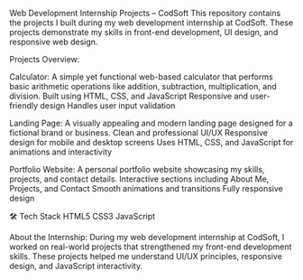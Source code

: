 Web Development Internship Projects – CodSoft
This repository contains the projects I built during my web development internship at CodSoft. These projects demonstrate my skills in front-end development, UI design, and responsive web design.

Projects Overview:

Calculator:
A simple yet functional web-based calculator that performs basic arithmetic operations like addition, subtraction, multiplication, and division.
Built using HTML, CSS, and JavaScript
Responsive and user-friendly design
Handles user input validation

Landing Page:
A visually appealing and modern landing page designed for a fictional brand or business.
Clean and professional UI/UX
Responsive design for mobile and desktop screens
Uses HTML, CSS, and JavaScript for animations and interactivity

Portfolio Website:
A personal portfolio website showcasing my skills, projects, and contact details.
Interactive sections including About Me, Projects, and Contact
Smooth animations and transitions
Fully responsive design

🛠️ Tech Stack
HTML5
CSS3
JavaScript

About the Internship:
During my web development internship at CodSoft, I worked on real-world projects that strengthened my front-end development skills. These projects helped me understand UI/UX principles, responsive design, and JavaScript interactivity.
